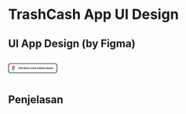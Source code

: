 # TrashCash App UI Design

## UI App Design (by Figma)
[![button_figma](/ssss.png)](https://youtube.com)

## Penjelasan
